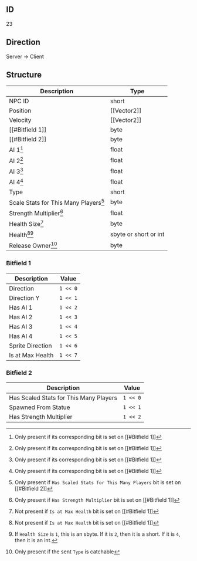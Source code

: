 ## ID
23

## Direction
Server -> Client

## Structure
| Description                           | Type                  |
|---------------------------------------|-----------------------|
| NPC ID                                | short                 |
| Position                              | [[Vector2]]           |
| Velocity                              | [[Vector2]]           |
| [[#Bitfield 1]]                       | byte                  |
| [[#Bitfield 2]]                       | byte                  |
| AI 1[^1]                              | float                 |
| AI 2[^1]                              | float                 |
| AI 3[^1]                              | float                 |
| AI 4[^1]                              | float                 |
| Type                                  | short                 |
| Scale Stats for This Many Players[^2] | byte                  |
| Strength Multiplier[^3]               | float                 |
| Health Size[^4]                       | byte                  |
| Health[^4][^5]                        | sbyte or short or int |
| Release Owner[^6]                     | byte                  |

### Bitfield 1
| Description      | Value    |
|------------------|----------|
| Direction        | `1 << 0` |
| Direction Y      | `1 << 1` |
| Has AI 1         | `1 << 2` |
| Has AI 2         | `1 << 3` |
| Has AI 3         | `1 << 4` |
| Has AI 4         | `1 << 5` |
| Sprite Direction | `1 << 6` |
| Is at Max Health | `1 << 7` |

### Bitfield 2
| Description                            | Value    |
|----------------------------------------|----------|
| Has Scaled Stats for This Many Players | `1 << 0` |
| Spawned From Statue                    | `1 << 1` |
| Has Strength Multiplier                | `1 << 2` |

[^1]: Only present if its corresponding bit is set on [[#Bitfield 1]]
[^2]: Only present if `Has Scaled Stats for This Many Players` bit is set on [[#Bitfield 2]]
[^3]: Only present if `Has Strength Multiplier` bit is set on [[#Bitfield 1]]
[^4]: Not present if `Is at Max Health` bit is set on [[#Bitfield 1]]
[^5]: If `Health Size` is `1`, this is an sbyte. If it is `2`, then it is a short. If it is `4`, then it is an int.
[^6]: Only present if the sent `Type` is catchable
